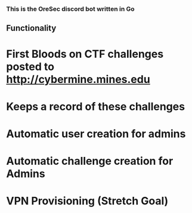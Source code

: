 ### This is the OreSec discord bot written in Go

## Functionality

# First Bloods on CTF challenges posted to http://cybermine.mines.edu

# Keeps a record of these challenges

# Automatic user creation for admins

# Automatic challenge creation for Admins

# VPN Provisioning (Stretch Goal)
